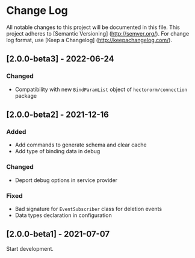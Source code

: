 # Change Log

All notable changes to this project will be documented in this file. This project adheres
to [Semantic Versioning] (http://semver.org/). For change log format,
use [Keep a Changelog] (http://keepachangelog.com/).

## [2.0.0-beta3] - 2022-06-24

### Changed

- Compatibility with new `BindParamList` object of `hectororm/connection` package

## [2.0.0-beta2] - 2021-12-16

### Added

- Add commands to generate schema and clear cache
- Add type of binding data in debug

### Changed

- Deport debug options in service provider

### Fixed

- Bad signature for `EventSubscriber` class for deletion events
- Data types declaration in configuration

## [2.0.0-beta1] - 2021-07-07

Start development.